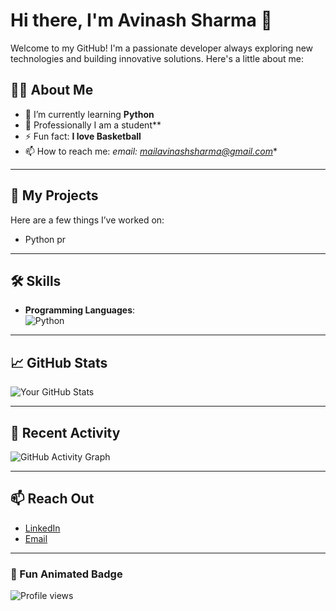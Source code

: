 # Hi there, I'm Avinash Sharma 👋

Welcome to my GitHub! I'm a passionate developer always exploring new technologies and building innovative solutions. Here's a little about me:

## 👨‍💻 About Me

- 🌱 I’m currently learning **Python**
- 💼 Professionally I am a student**
- ⚡ Fun fact: **I love Basketball**
- 📫 How to reach me: *email: mailavinashsharma@gmail.com**

---

## 🚀 My Projects

Here are a few things I’ve worked on:

- Python pr

---

## 🛠️ Skills

- **Programming Languages**:  
  ![Python](https://img.shields.io/badge/Python-3776AB?style=for-the-badge&logo=python&logoColor=white)

---

## 📈 GitHub Stats

![Your GitHub Stats](https://github-readme-stats.vercel.app/api?username=avinashsharma2&show_icons=true&hide_title=true&count_private=true&hide=prs&theme=radical)

---

## 🌱 Recent Activity

![GitHub Activity Graph](https://activity-graph.herokuapp.com/graph?username=avinashsharma2&bg_color=ffffff&color=0072b1&line=0099ff&point=00ff00&area=true)

---

## 📫 Reach Out

- [LinkedIn](https://www.linkedin.com/in/avinash-sharma-942250344/)   
- [Email](mailavinashsharma@gmail.com)

---

### 🎉 Fun Animated Badge

![Profile views](https://komarev.com/ghpvc/?username=avinashsharma2&label=Profile%20views&color=blue&style=flat)
